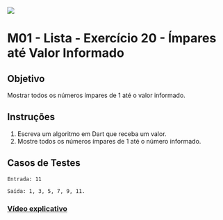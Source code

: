 ﻿![](https://i.imgur.com/xG74tOh.png)

# M01 - Lista - Exercício 20 - Ímpares até Valor Informado

## Objetivo

Mostrar todos os números ímpares de 1 até o valor informado.

## Instruções

1. Escreva um algoritmo em Dart que receba um valor.
2. Mostre todos os números ímpares de 1 até o número informado.

## Casos de Testes

```
Entrada: 11

Saída: 1, 3, 5, 7, 9, 11.
```

### [Vídeo explicativo](https://drive.google.com/file/d/12ryanTQoCZhnOnpRXw0j-rYtc8sr3oG5/view?usp=sharing)
